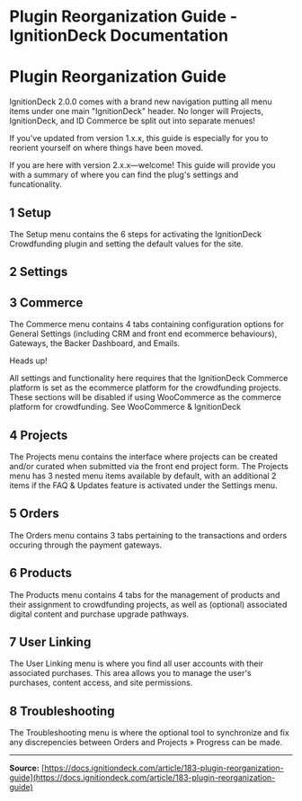 # Plugin Reorganization Guide - IgnitionDeck Documentation

# Plugin Reorganization Guide

[](javascript:window.print())
IgnitionDeck 2.0.0 comes with a brand new navigation putting all menu items under one main "IgnitionDeck" header. No longer will Projects, IgnitionDeck, and ID Commerce be split out into separate menues!

If you've updated from version 1.x.x, this guide is especially for you to reorient yourself on where things have been moved.

If you are here with version 2.x.x—welcome! This guide will provide you with a summary of where you can find the plug's settings and funcationality.

## 1 Setup

The Setup menu contains the 6 steps for activating the IgnitionDeck Crowdfunding plugin and setting the default values for the site.

## 2 Settings

## 3 Commerce

The Commerce menu contains 4 tabs containing configuration options for General Settings (including CRM and front end ecommerce behaviours), Gateways, the Backer Dashboard, and Emails.

Heads up!

All settings and functionality here requires that the IgnitionDeck Commerce platform is set as the ecommerce platform for the crowdfunding projects. These sections will be disabled if using WooCommerce as the commerce platform for crowdfunding. See WooCommerce & IgnitionDeck

## 4 Projects

The Projects menu contains the interface where projects can be created and/or curated when submitted via the front end project form. The Projects menu has 3 nested menu items available by default, with an additional 2 items if the FAQ & Updates feature is activated under the Settings menu.

## 5 Orders

The Orders menu contains 3 tabs pertaining to the transactions and orders occuring through the payment gateways.

## 6 Products

The Products menu contains 4 tabs for the management of products and their assignment to crowdfunding projects, as well as (optional) associated digital content and purchase upgrade pathways.

## 7 User Linking

The User Linking menu is where you find all user accounts with their associated purchases. This area allows you to manage the user's purchases, content access, and site permissions.

## 8 Troubleshooting

The Troubleshooting menu is where the optional tool to synchronize and fix any discrepencies between Orders and Projects » Progress can be made.



---
**Source:** [https://docs.ignitiondeck.com/article/183-plugin-reorganization-guide](https://docs.ignitiondeck.com/article/183-plugin-reorganization-guide)
